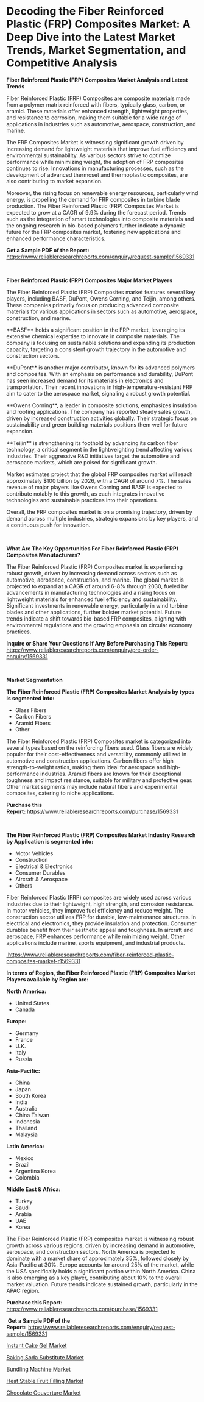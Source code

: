 <p><h1>Decoding the Fiber Reinforced Plastic (FRP) Composites Market: A Deep Dive into the Latest Market Trends, Market Segmentation, and Competitive Analysis</h1></p><p><strong>Fiber Reinforced Plastic (FRP) Composites Market Analysis and Latest Trends</strong></p>
<p><p>Fiber Reinforced Plastic (FRP) Composites are composite materials made from a polymer matrix reinforced with fibers, typically glass, carbon, or aramid. These materials offer enhanced strength, lightweight properties, and resistance to corrosion, making them suitable for a wide range of applications in industries such as automotive, aerospace, construction, and marine. </p><p>The FRP Composites Market is witnessing significant growth driven by increasing demand for lightweight materials that improve fuel efficiency and environmental sustainability. As various sectors strive to optimize performance while minimizing weight, the adoption of FRP composites continues to rise. Innovations in manufacturing processes, such as the development of advanced thermoset and thermoplastic composites, are also contributing to market expansion. </p><p>Moreover, the rising focus on renewable energy resources, particularly wind energy, is propelling the demand for FRP composites in turbine blade production. The Fiber Reinforced Plastic (FRP) Composites Market is expected to grow at a CAGR of 9.9% during the forecast period. Trends such as the integration of smart technologies into composite materials and the ongoing research in bio-based polymers further indicate a dynamic future for the FRP composites market, fostering new applications and enhanced performance characteristics.</p></p>
<p><strong>Get a Sample PDF of the Report:&nbsp;</strong> <a href="https://www.reliableresearchreports.com/enquiry/request-sample/1569331?utm_campaign=83&utm_medium=2&utm_source=Github&utm_content=ia&utm_term=25032025&utm_id=fiber-reinforced-plastic-frp-composites">https://www.reliableresearchreports.com/enquiry/request-sample/1569331</a></p>
<p>&nbsp;</p>
<p><strong>Fiber Reinforced Plastic (FRP) Composites Major Market Players</strong></p>
<p><p>The Fiber Reinforced Plastic (FRP) Composites market features several key players, including BASF, DuPont, Owens Corning, and Teijin, among others. These companies primarily focus on producing advanced composite materials for various applications in sectors such as automotive, aerospace, construction, and marine.</p><p>**BASF** holds a significant position in the FRP market, leveraging its extensive chemical expertise to innovate in composite materials. The company is focusing on sustainable solutions and expanding its production capacity, targeting a consistent growth trajectory in the automotive and construction sectors.</p><p>**DuPont** is another major contributor, known for its advanced polymers and composites. With an emphasis on performance and durability, DuPont has seen increased demand for its materials in electronics and transportation. Their recent innovations in high-temperature-resistant FRP aim to cater to the aerospace market, signaling a robust growth potential.</p><p>**Owens Corning**, a leader in composite solutions, emphasizes insulation and roofing applications. The company has reported steady sales growth, driven by increased construction activities globally. Their strategic focus on sustainability and green building materials positions them well for future expansion.</p><p>**Teijin** is strengthening its foothold by advancing its carbon fiber technology, a critical segment in the lightweighting trend affecting various industries. Their aggressive R&D initiatives target the automotive and aerospace markets, which are poised for significant growth.</p><p>Market estimates project that the global FRP composites market will reach approximately $100 billion by 2026, with a CAGR of around 7%. The sales revenue of major players like Owens Corning and BASF is expected to contribute notably to this growth, as each integrates innovative technologies and sustainable practices into their operations.</p><p>Overall, the FRP composites market is on a promising trajectory, driven by demand across multiple industries, strategic expansions by key players, and a continuous push for innovation.</p></p>
<p>&nbsp;</p>
<p><strong>What Are The Key Opportunities For Fiber Reinforced Plastic (FRP) Composites Manufacturers?</strong></p>
<p><p>The Fiber Reinforced Plastic (FRP) Composites market is experiencing robust growth, driven by increasing demand across sectors such as automotive, aerospace, construction, and marine. The global market is projected to expand at a CAGR of around 6-8% through 2030, fueled by advancements in manufacturing technologies and a rising focus on lightweight materials for enhanced fuel efficiency and sustainability. Significant investments in renewable energy, particularly in wind turbine blades and other applications, further bolster market potential. Future trends indicate a shift towards bio-based FRP composites, aligning with environmental regulations and the growing emphasis on circular economy practices.</p></p>
<p><strong>Inquire or Share Your Questions If Any Before Purchasing This Report:</strong> <a href="https://www.reliableresearchreports.com/enquiry/pre-order-enquiry/1569331?utm_campaign=83&utm_medium=2&utm_source=Github&utm_content=ia&utm_term=25032025&utm_id=fiber-reinforced-plastic-frp-composites">https://www.reliableresearchreports.com/enquiry/pre-order-enquiry/1569331</a></p>
<p>&nbsp;</p>
<p><strong>Market Segmentation</strong></p>
<p><strong>The Fiber Reinforced Plastic (FRP) Composites Market Analysis by types is segmented into:</strong></p>
<p><ul><li>Glass Fibers</li><li>Carbon Fibers</li><li>Aramid Fibers</li><li>Other</li></ul></p>
<p><p>The Fiber Reinforced Plastic (FRP) Composites market is categorized into several types based on the reinforcing fibers used. Glass fibers are widely popular for their cost-effectiveness and versatility, commonly utilized in automotive and construction applications. Carbon fibers offer high strength-to-weight ratios, making them ideal for aerospace and high-performance industries. Aramid fibers are known for their exceptional toughness and impact resistance, suitable for military and protective gear. Other market segments may include natural fibers and experimental composites, catering to niche applications.</p></p>
<p><strong>Purchase this Report:&nbsp;</strong><a href="https://www.reliableresearchreports.com/purchase/1569331?utm_campaign=83&utm_medium=2&utm_source=Github&utm_content=ia&utm_term=25032025&utm_id=fiber-reinforced-plastic-frp-composites">https://www.reliableresearchreports.com/purchase/1569331</a></p>
<p>&nbsp;</p>
<p><strong>The Fiber Reinforced Plastic (FRP) Composites Market Industry Research by Application is segmented into:</strong></p>
<p><ul><li>Motor Vehicles</li><li>Construction</li><li>Electrical & Electronics</li><li>Consumer Durables</li><li>Aircraft & Aerospace</li><li>Others</li></ul></p>
<p><p>Fiber Reinforced Plastic (FRP) composites are widely used across various industries due to their lightweight, high strength, and corrosion resistance. In motor vehicles, they improve fuel efficiency and reduce weight. The construction sector utilizes FRP for durable, low-maintenance structures. In electrical and electronics, they provide insulation and protection. Consumer durables benefit from their aesthetic appeal and toughness. In aircraft and aerospace, FRP enhances performance while minimizing weight. Other applications include marine, sports equipment, and industrial products.</p></p>
<p><a href="https://www.reliableresearchreports.com/fiber-reinforced-plastic-composites-market-r1569331?utm_campaign=83&utm_medium=2&utm_source=Github&utm_content=ia&utm_term=25032025&utm_id=fiber-reinforced-plastic-frp-composites">&nbsp;https://www.reliableresearchreports.com/fiber-reinforced-plastic-composites-market-r1569331</a></p>
<p><strong>In terms of Region, the Fiber Reinforced Plastic (FRP) Composites Market Players available by Region are:</strong></p>
<p>
    <p> <strong> North America: </strong>
        <ul>
            <li>United States</li>
            <li>Canada</li>
        </ul>
        </p> 
    <p> <strong> Europe: </strong>
        <ul>
            <li>Germany</li>
            <li>France</li>
            <li>U.K.</li>
            <li>Italy</li>
            <li>Russia</li>
        </ul>
        </p> 
    <p> <strong> Asia-Pacific: </strong>
        <ul>
            <li>China</li>
            <li>Japan</li>
            <li>South Korea</li>
            <li>India</li>
            <li>Australia</li>
            <li>China Taiwan</li>
            <li>Indonesia</li>
            <li>Thailand</li>
            <li>Malaysia</li>
        </ul>
        </p> 
    <p> <strong> Latin America: </strong>
        <ul>
            <li>Mexico</li>
            <li>Brazil</li>
            <li>Argentina Korea</li>
            <li>Colombia</li>
        </ul>
        </p> 
    <p> <strong> Middle East & Africa: </strong>
        <ul>
            <li>Turkey</li>
            <li>Saudi</li>
            <li>Arabia</li>
            <li>UAE</li>
            <li>Korea</li>
        </ul>
    </p>
    </p>
<p><p>The Fiber Reinforced Plastic (FRP) composites market is witnessing robust growth across various regions, driven by increasing demand in automotive, aerospace, and construction sectors. North America is projected to dominate with a market share of approximately 35%, followed closely by Asia-Pacific at 30%. Europe accounts for around 25% of the market, while the USA specifically holds a significant portion within North America. China is also emerging as a key player, contributing about 10% to the overall market valuation. Future trends indicate sustained growth, particularly in the APAC region.</p></p>
<p><strong>Purchase this Report: </strong><a href="https://www.reliableresearchreports.com/purchase/1569331?utm_campaign=83&utm_medium=2&utm_source=Github&utm_content=ia&utm_term=25032025&utm_id=fiber-reinforced-plastic-frp-composites">https://www.reliableresearchreports.com/purchase/1569331</a></p>
<p>&nbsp;<strong>Get a Sample PDF of the Report:&nbsp;&nbsp;</strong><a href="https://www.reliableresearchreports.com/enquiry/request-sample/1569331?utm_campaign=83&utm_medium=2&utm_source=Github&utm_content=ia&utm_term=25032025&utm_id=fiber-reinforced-plastic-frp-composites">https://www.reliableresearchreports.com/enquiry/request-sample/1569331</a></p>
<p><strong></strong></p>
<p><p><a href="https://github.com/AlisaRowe24/Market-Research-Report-List-2/blob/main/instant-cake-gel-market.md?utm_campaign=83&utm_medium=2&utm_source=Github&utm_content=ia&utm_term=25032025&utm_id=fiber-reinforced-plastic-frp-composites">Instant Cake Gel Market</a></p><p><a href="https://github.com/arvelm4nthig/Market-Research-Report-List-1/blob/main/baking-soda-substitute-market.md?utm_campaign=83&utm_medium=2&utm_source=Github&utm_content=ia&utm_term=25032025&utm_id=fiber-reinforced-plastic-frp-composites">Baking Soda Substitute Market</a></p><p><a href="https://github.com/HobertDavis43/Market-Research-Report-List-2/blob/main/bundling-machine-market.md?utm_campaign=83&utm_medium=2&utm_source=Github&utm_content=ia&utm_term=25032025&utm_id=fiber-reinforced-plastic-frp-composites">Bundling Machine Market</a></p><p><a href="https://github.com/mabutironaldo/Market-Research-Report-List-7/blob/main/heat-stable-fruit-filling-market.md?utm_campaign=83&utm_medium=2&utm_source=Github&utm_content=ia&utm_term=25032025&utm_id=fiber-reinforced-plastic-frp-composites">Heat Stable Fruit Filling Market</a></p><p><a href="https://github.com/AshikRahman991/Market-Research-Report-List-2/blob/main/chocolate-couverture-market.md?utm_campaign=83&utm_medium=2&utm_source=Github&utm_content=ia&utm_term=25032025&utm_id=fiber-reinforced-plastic-frp-composites">Chocolate Couverture Market</a></p></p>